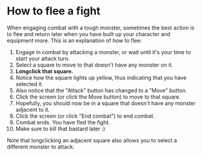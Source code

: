 # How to flee a fight #
When engaging combat with a tough monster, sometimes the best action is to flee and return later when you have built up your character and equipment more.
This is an explanation of how to flee:
  1. Engage in combat by attacking a monster, or wait until it's your time to start your attack turn.
  1. Select a square to move to that doesn't have any monster on it.
  1. **Longclick that square.**
  1. Notice how the square lights up yellow, thus indicating that you have selected it.
  1. Also notice that the "Attack" button has changed to a "Move" button.
  1. Click the screen (or click the Move button) to move to that square.
  1. Hopefully, you should now be in a square that doesn't have any monster adjacent to it.
  1. Click the screen (or click "End combat") to end combat.
  1. Combat ends. You have fled the fight.
  1. Make sure to kill that bastard later :)

Note that longclicking an adjacent square also allows you to select a different monster to attack.